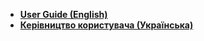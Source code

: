 * **[User Guide (English)](doc/user_guide/en/USER_GUIDE_EN.md)**
* **[Керівництво користувача (Українська)](doc/user_guide/ua/USER_GUIDE_UA.md)**